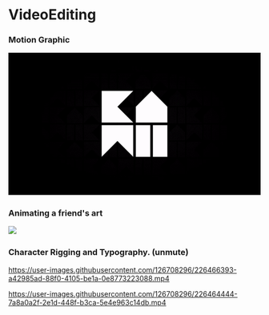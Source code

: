 # VideoEditing
### Motion Graphic
![](https://github.com/kxmii/VideoEditing/blob/main/crown.gif)

### Animating a friend's art
![](https://github.com/kxmii/VideoEditing/blob/main/bny.gif)

### Character Rigging and Typography. (unmute)
https://user-images.githubusercontent.com/126708296/226466393-a42985ad-88f0-4105-be1a-0e8773223088.mp4

https://user-images.githubusercontent.com/126708296/226464444-7a8a0a2f-2e1d-448f-b3ca-5e4e963c14db.mp4
